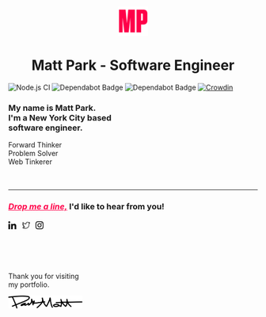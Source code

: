 <p align="center">
    <a title="Matt Park - Software Engineer" target="_blank" rel="noopener noreferrer" href="https://mattpark.now.sh">
        <img alt="Matt Park" src="./static/assets/icons/mattpark-favicon.png" width="60" />
    </a>
</p>
<h1 align="center">
    Matt Park - Software Engineer
</h1>

![Node.js CI](https://github.com/mattparksolns/mattpark-portfolio/workflows/Node.js%20CI/badge.svg?branch=master)
![Dependabot Badge](https://flat.badgen.net/dependabot/mattparksolns/mattpark-portfolio?icon=dependabot)
<img src="https://flat.badgen.net/dependabot/mattparksolns/mattpark-portfolio?icon=dependabot" alt="Dependabot Badge" />
[![Crowdin](https://badges.crowdin.net/mattpark-portfolio/localized.svg)](https://crowdin.com)

### My name is Matt Park.<br />I'm a New York City based<br />software engineer.


Forward Thinker<br />
Problem Solver<br />
Web Tinkerer<br />
<br /><br />

---

<h3>
    <a title="Email" href="mailto:mattparksolns@gmail.com" style="color:#ff0049">
    <b><em>Drop me a line,</em></b></a>
    I'd like to hear from you!
    <br /><br />
    <a title="LinkedIn" href="https://www.linkedin.com/in/mattparksolns/">
        <img alt="linkedin" src="./static/assets/icons/linkedin.svg" width="16" /></a> &nbsp;
    <a title="Twitter" href="https://twitter.com/mattparksolns">
        <img alt="twitter" src="./static/assets/icons/twitter.svg" width="16" /></a> &nbsp;
    <a title="Instagram" href="https://www.instagram.com/mattparksolns/">
        <img alt="instagram" src="./static/assets/icons/instagram.svg" width="16" /></a> &nbsp;
</h3>
<br /><br /><br />

Thank you for visiting<br />
my portfolio.

<a href="#drop-me-a-lineid-like-to-hear-from-you------------">
    <img alt="signature" src="static/assets/images/signature.svg" width="150" />
</a>
